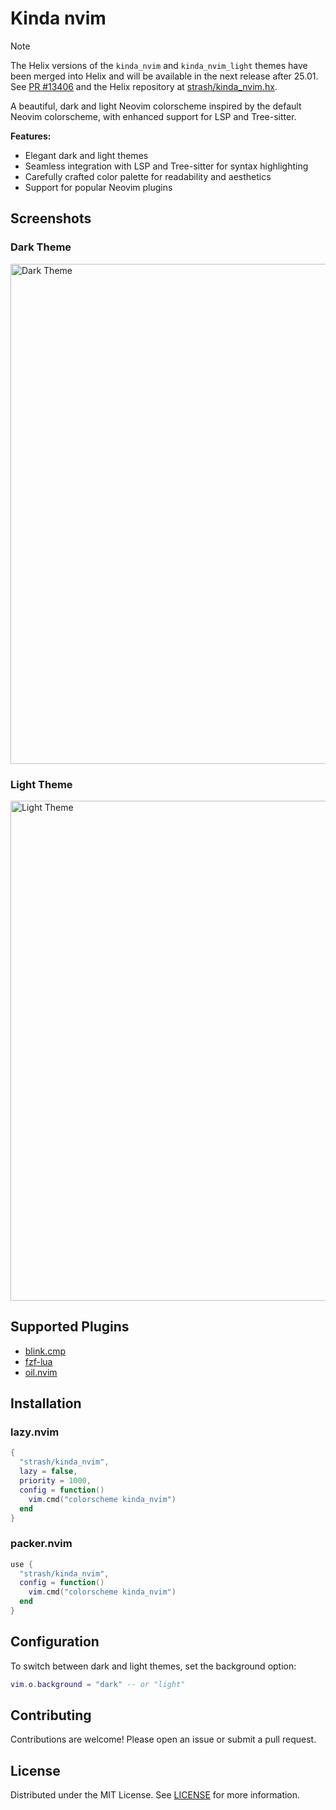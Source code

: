 # Kinda nvim

> [!NOTE]
> The Helix versions of the `kinda_nvim` and `kinda_nvim_light` themes have been merged into Helix and will be available in the next release after 25.01. See [PR #13406](https://github.com/helix-editor/helix/pull/13406) and the Helix repository at [strash/kinda_nvim.hx](https://github.com/strash/kinda_nvim.hx).

A beautiful, dark and light Neovim colorscheme inspired by the default Neovim colorscheme, with enhanced support for LSP and Tree-sitter.

**Features:**
- Elegant dark and light themes
- Seamless integration with LSP and Tree-sitter for syntax highlighting
- Carefully crafted color palette for readability and aesthetics
- Support for popular Neovim plugins

## Screenshots

### Dark Theme
<img width="800" alt="Dark Theme" src="https://github.com/user-attachments/assets/d503fc92-bdfc-49c5-bc7e-16b606d14f9c" />

### Light Theme
<img width="800" alt="Light Theme" src="https://github.com/user-attachments/assets/b81d8af8-2a51-4728-9b80-5bfbe7044cb2" />

## Supported Plugins

- [blink.cmp](https://github.com/saghen/blink.cmp)
- [fzf-lua](https://github.com/ibhagwan/fzf-lua)
- [oil.nvim](https://github.com/stevearc/oil.nvim)

## Installation

### lazy.nvim
```lua
{
  "strash/kinda_nvim",
  lazy = false,
  priority = 1000,
  config = function()
    vim.cmd("colorscheme kinda_nvim")
  end
}
```

### packer.nvim
```lua
use {
  "strash/kinda_nvim",
  config = function()
    vim.cmd("colorscheme kinda_nvim")
  end
}
```

## Configuration

To switch between dark and light themes, set the background option:
```lua
vim.o.background = "dark" -- or "light"
```

## Contributing

Contributions are welcome! Please open an issue or submit a pull request.

## License

Distributed under the MIT License. See [LICENSE](https://github.com/strash/kinda_nvim/blob/main/LICENSE) for more information.

